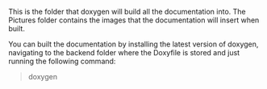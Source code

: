 This is the folder that doxygen will build all the documentation into. The Pictures folder contains the images that the documentation will insert when built.

You can built the documentation by installing the latest version of doxygen, navigating to the backend folder where the Doxyfile is stored and just running the following command:
> doxygen